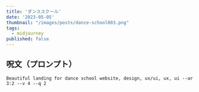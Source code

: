 ```yaml
---
title: 'ダンススクール'
date: '2023-05-05'
thumbnail: "/images/posts/dance-school003.png"
tags:
  - midjourney
published: false
---
```


## 呪文（プロンプト）
```
Beautiful landing for dance school website, design, ux/ui, ux, ui --ar 3:2 --v 4 --q 2
```
